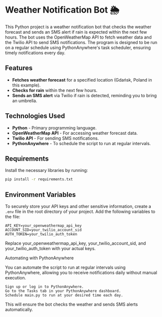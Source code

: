 # Weather Notification Bot 🌦️

This Python project is a weather notification bot that checks the weather forecast and sends an SMS alert if rain is expected within the next few hours. The bot uses the OpenWeatherMap API to fetch weather data and the Twilio API to send SMS notifications. The program is designed to be run on a regular schedule using PythonAnywhere's task scheduler, ensuring timely notifications every day.

## Features

- **Fetches weather forecast** for a specified location (Gdańsk, Poland in this example).
- **Checks for rain** within the next few hours.
- **Sends an SMS alert** via Twilio if rain is detected, reminding you to bring an umbrella.

## Technologies Used

- **Python** - Primary programming language.
- **OpenWeatherMap API** - For accessing weather forecast data.
- **Twilio API** - For sending SMS notifications.
- **PythonAnywhere** - To schedule the script to run at regular intervals.

## Requirements

Install the necessary libraries by running:
```bash
pip install -r requirements.txt
```
## Environment Variables

To securely store your API keys and other sensitive information, create a `.env` file in the root directory of your project. Add the following variables to the file:

```plaintext
API_KEY=your_openweathermap_api_key
ACCOUNT_SID=your_twilio_account_sid
AUTH_TOKEN=your_twilio_auth_token
```
Replace your_openweathermap_api_key, your_twilio_account_sid, and your_twilio_auth_token with your actual keys.

Automating with PythonAnywhere

You can automate the script to run at regular intervals using PythonAnywhere, allowing you to receive notifications daily without manual execution.

    Sign up or log in to PythonAnywhere.
    Go to the Tasks tab in your PythonAnywhere dashboard.
    Schedule main.py to run at your desired time each day.

This will ensure the bot checks the weather and sends SMS alerts automatically.
